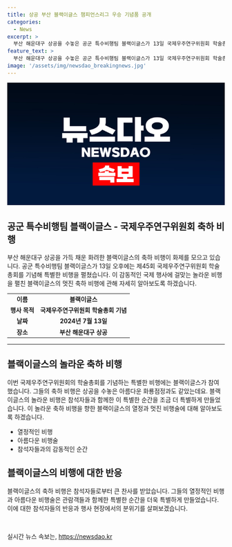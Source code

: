 ```yaml
---
title: 상공 부산 블랙이글스 챔피언스리그 우승 기념품 공개
categories:
  - News
excerpt: >
  부산 해운대구 상공을 수놓은 공군 특수비행팀 블랙이글스가 13일 국제우주연구위원회 학술총회를 축하하기 위해 화려한 비행을 펼쳤다. 
feature_text: >
  부산 해운대구 상공을 수놓은 공군 특수비행팀 블랙이글스가 13일 국제우주연구위원회 학술총회를 축하하기 위해 화려한 비행을 펼쳤다. 
image: '/assets/img/newsdao_breakingnews.jpg'
---
```


<p><img src="/assets/img/newsdao_breakingnews.jpg" alt="bookingtag 속보" /></p>

<h2 data-ke-size="size26">공군 특수비행팀 블랙이글스 - 국제우주연구위원회 축하 비행</h2>

<p data-ke-size="size16">부산 해운대구 상공을 가득 채운 화려한 블랙이글스의 축하 비행이 화제를 모으고 있습니다. 공군 특수비행팀 블랙이글스가 13일 오후에는 제45회 국제우주연구위원회 학술총회를 기념해 특별한 비행을 펼쳤습니다. 이 감동적인 국제 행사에 걸맞는 놀라운 비행을 펼친 블랙이글스의 멋진 축하 비행에 관해 자세히 알아보도록 하겠습니다.</p>

<table>
  <tr>
    <td style="text-align: center; height: 17px;"><b>이름</b></td>
    <td style="text-align: center; height: 17px;"><b>블랙이글스</b></td>
  </tr>
  <tr>
    <td style="text-align: center; height: 17px;"><b>행사 목적</b></td>
    <td style="text-align: center; height: 17px;"><b>국제우주연구위원회 학술총회 기념</b></td>
  </tr>
  <tr>
    <td style="text-align: center; height: 17px;"><b>날짜</b></td>
    <td style="text-align: center; height: 17px;"><b>2024년 7월 13일</b></td>
  </tr>
  <tr>
    <td style="text-align: center; height: 17px;"><b>장소</b></td>
    <td style="text-align: center; height: 17px;"><b>부산 해운대구 상공</b></td>
  </tr>
</table>

<hr>

<h2 data-ke-size="size26">블랙이글스의 놀라운 축하 비행</h2>

<p data-ke-size="size16">이번 국제우주연구위원회의 학술총회를 기념하는 특별한 비행에는 블랙이글스가 참여했습니다. 그들의 축하 비행은 상공을 수놓은 아름다운 화룡점정과도 같았는데요. 블랙이글스의 놀라운 비행은 참석자들과 함께한 이 특별한 순간을 조금 더 특별하게 만들었습니다. 이 놀라운 축하 비행을 향한 블랙이글스의 열정과 멋진 비행술에 대해 알아보도록 하겠습니다.</p>

<ul>
  <li>열정적인 비행</li>
  <li>아름다운 비행술</li>
  <li>참석자들과의 감동적인 순간</li>
</ul>

<h2 data-ke-size="size26">블랙이글스의 비행에 대한 반응</h2>

<p data-ke-size="size16">블랙이글스의 축하 비행은 참석자들로부터 큰 찬사를 받았습니다. 그들의 열정적인 비행과 아름다운 비행술은 관람객들과 함께한 특별한 순간을 더욱 특별하게 만들었습니다. 이에 대한 참석자들의 반응과 행사 현장에서의 분위기를 살펴보겠습니다.</p>

<p data-ke-size="size16">&nbsp;</p>
실시간 뉴스 속보는, <a href="https://newsdao.kr" rel="dofollow">https://newsdao.kr</a>


